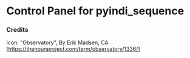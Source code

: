 # Control Panel for pyindi_sequence

### Credits

Icon: "Observatory", By Erik Madsen, CA
[https://thenounproject.com/term/observatory/1336/]

